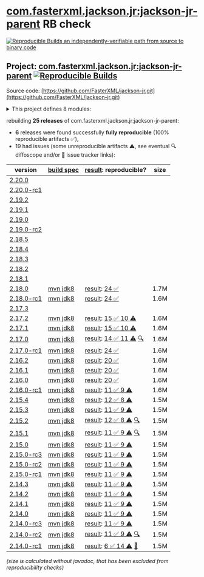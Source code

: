 [com.fasterxml.jackson.jr:jackson-jr-parent](https://central.sonatype.com/artifact/com.fasterxml.jackson.jr/jackson-jr-parent/versions) RB check
=======

[![Reproducible Builds](https://reproducible-builds.org/images/logos/rb.svg) an independently-verifiable path from source to binary code](https://reproducible-builds.org/)

## Project: [com.fasterxml.jackson.jr:jackson-jr-parent](https://central.sonatype.com/artifact/com.fasterxml.jackson.jr/jackson-jr-parent/versions) [![Reproducible Builds](https://img.shields.io/endpoint?url=https://raw.githubusercontent.com/jvm-repo-rebuild/reproducible-central/master/content/com/fasterxml/jackson/jr/badge.json)](https://github.com/jvm-repo-rebuild/reproducible-central/blob/master/content/com/fasterxml/jackson/jr/README.md)

Source code: [https://github.com/FasterXML/jackson-jr.git](https://github.com/FasterXML/jackson-jr.git)

<details><summary>This project defines 8 modules:</summary>

* [com.fasterxml.jackson.jr:jackson-jr-all](https://central.sonatype.com/artifact/com.fasterxml.jackson.jr/jackson-jr-all/overview)
* [com.fasterxml.jackson.jr:jackson-jr-annotation-support](https://central.sonatype.com/artifact/com.fasterxml.jackson.jr/jackson-jr-annotation-support/overview)
* [com.fasterxml.jackson.jr:jackson-jr-extension-javatime](https://central.sonatype.com/artifact/com.fasterxml.jackson.jr/jackson-jr-extension-javatime/overview)
* [com.fasterxml.jackson.jr:jackson-jr-objects](https://central.sonatype.com/artifact/com.fasterxml.jackson.jr/jackson-jr-objects/overview)
* [com.fasterxml.jackson.jr:jackson-jr-parent](https://central.sonatype.com/artifact/com.fasterxml.jackson.jr/jackson-jr-parent/overview)
* [com.fasterxml.jackson.jr:jackson-jr-retrofit2](https://central.sonatype.com/artifact/com.fasterxml.jackson.jr/jackson-jr-retrofit2/overview)
* [com.fasterxml.jackson.jr:jackson-jr-stree](https://central.sonatype.com/artifact/com.fasterxml.jackson.jr/jackson-jr-stree/overview)
* [com.fasterxml.jackson.jr:jackson-jr-test-module](https://central.sonatype.com/artifact/com.fasterxml.jackson.jr/jackson-jr-test-module/overview)
</details>

rebuilding **25 releases** of com.fasterxml.jackson.jr:jackson-jr-parent:
- **6** releases were found successfully **fully reproducible** (100% reproducible artifacts :white_check_mark:),
- 19 had issues (some unreproducible artifacts :warning:, see eventual :mag: diffoscope and/or :memo: issue tracker links):

| version | [build spec](/BUILDSPEC.md) | [result](https://reproducible-builds.org/docs/jvm/): reproducible? | size |
| -- | --------- | ------ | -- |
| [2.20.0](https://central.sonatype.com/artifact/com.fasterxml.jackson.jr/jackson-jr-parent/2.20.0/pom) | | | |
| [2.20.0-rc1](https://central.sonatype.com/artifact/com.fasterxml.jackson.jr/jackson-jr-parent/2.20.0-rc1/pom) | | | |
| [2.19.2](https://central.sonatype.com/artifact/com.fasterxml.jackson.jr/jackson-jr-parent/2.19.2/pom) | | | |
| [2.19.1](https://central.sonatype.com/artifact/com.fasterxml.jackson.jr/jackson-jr-parent/2.19.1/pom) | | | |
| [2.19.0](https://central.sonatype.com/artifact/com.fasterxml.jackson.jr/jackson-jr-parent/2.19.0/pom) | | | |
| [2.19.0-rc2](https://central.sonatype.com/artifact/com.fasterxml.jackson.jr/jackson-jr-parent/2.19.0-rc2/pom) | | | |
| [2.18.5](https://central.sonatype.com/artifact/com.fasterxml.jackson.jr/jackson-jr-parent/2.18.5/pom) | | | |
| [2.18.4](https://central.sonatype.com/artifact/com.fasterxml.jackson.jr/jackson-jr-parent/2.18.4/pom) | | | |
| [2.18.3](https://central.sonatype.com/artifact/com.fasterxml.jackson.jr/jackson-jr-parent/2.18.3/pom) | | | |
| [2.18.2](https://central.sonatype.com/artifact/com.fasterxml.jackson.jr/jackson-jr-parent/2.18.2/pom) | | | |
| [2.18.1](https://central.sonatype.com/artifact/com.fasterxml.jackson.jr/jackson-jr-parent/2.18.1/pom) | | | |
| [2.18.0](https://central.sonatype.com/artifact/com.fasterxml.jackson.jr/jackson-jr-parent/2.18.0/pom) | [mvn jdk8](jackson-jr-2.18.0.buildspec) | [result](jackson-jr-parent-2.18.0.buildinfo): [24 :white_check_mark: ](jackson-jr-parent-2.18.0.buildcompare) | 1.7M |
| [2.18.0-rc1](https://central.sonatype.com/artifact/com.fasterxml.jackson.jr/jackson-jr-parent/2.18.0-rc1/pom) | [mvn jdk8](jackson-jr-2.18.0-rc1.buildspec) | [result](jackson-jr-parent-2.18.0-rc1.buildinfo): [24 :white_check_mark: ](jackson-jr-parent-2.18.0-rc1.buildcompare) | 1.6M |
| [2.17.3](https://central.sonatype.com/artifact/com.fasterxml.jackson.jr/jackson-jr-parent/2.17.3/pom) | | | |
| [2.17.2](https://central.sonatype.com/artifact/com.fasterxml.jackson.jr/jackson-jr-parent/2.17.2/pom) | [mvn jdk8](jackson-jr-2.17.2.buildspec) | [result](jackson-jr-parent-2.17.2.buildinfo): [15 :white_check_mark:  10 :warning:](jackson-jr-parent-2.17.2.buildcompare) | 1.6M |
| [2.17.1](https://central.sonatype.com/artifact/com.fasterxml.jackson.jr/jackson-jr-parent/2.17.1/pom) | [mvn jdk8](jackson-jr-2.17.1.buildspec) | [result](jackson-jr-parent-2.17.1.buildinfo): [15 :white_check_mark:  10 :warning:](jackson-jr-parent-2.17.1.buildcompare) | 1.6M |
| [2.17.0](https://central.sonatype.com/artifact/com.fasterxml.jackson.jr/jackson-jr-parent/2.17.0/pom) | [mvn jdk8](jackson-jr-2.17.0.buildspec) | [result](jackson-jr-parent-2.17.0.buildinfo): [14 :white_check_mark:  11 :warning:](jackson-jr-parent-2.17.0.buildcompare) [:mag:](jackson-jr-parent-2.17.0.diffoscope) | 1.6M |
| [2.17.0-rc1](https://central.sonatype.com/artifact/com.fasterxml.jackson.jr/jackson-jr-parent/2.17.0-rc1/pom) | [mvn jdk8](jackson-jr-2.17.0-rc1.buildspec) | [result](jackson-jr-parent-2.17.0-rc1.buildinfo): [24 :white_check_mark: ](jackson-jr-parent-2.17.0-rc1.buildcompare) | 1.6M |
| [2.16.2](https://central.sonatype.com/artifact/com.fasterxml.jackson.jr/jackson-jr-parent/2.16.2/pom) | [mvn jdk8](jackson-jr-2.16.2.buildspec) | [result](jackson-jr-parent-2.16.2.buildinfo): [20 :white_check_mark: ](jackson-jr-parent-2.16.2.buildcompare) | 1.6M |
| [2.16.1](https://central.sonatype.com/artifact/com.fasterxml.jackson.jr/jackson-jr-parent/2.16.1/pom) | [mvn jdk8](jackson-jr-2.16.1.buildspec) | [result](jackson-jr-parent-2.16.1.buildinfo): [20 :white_check_mark: ](jackson-jr-parent-2.16.1.buildcompare) | 1.6M |
| [2.16.0](https://central.sonatype.com/artifact/com.fasterxml.jackson.jr/jackson-jr-parent/2.16.0/pom) | [mvn jdk8](jackson-jr-2.16.0.buildspec) | [result](jackson-jr-parent-2.16.0.buildinfo): [20 :white_check_mark: ](jackson-jr-parent-2.16.0.buildcompare) | 1.6M |
| [2.16.0-rc1](https://central.sonatype.com/artifact/com.fasterxml.jackson.jr/jackson-jr-parent/2.16.0-rc1/pom) | [mvn jdk8](jackson-jr-2.16.0-rc1.buildspec) | [result](jackson-jr-parent-2.16.0-rc1.buildinfo): [11 :white_check_mark:  9 :warning:](jackson-jr-parent-2.16.0-rc1.buildcompare) | 1.6M |
| [2.15.4](https://central.sonatype.com/artifact/com.fasterxml.jackson.jr/jackson-jr-parent/2.15.4/pom) | [mvn jdk8](jackson-jr-2.15.4.buildspec) | [result](jackson-jr-parent-2.15.4.buildinfo): [12 :white_check_mark:  8 :warning:](jackson-jr-parent-2.15.4.buildcompare) | 1.5M |
| [2.15.3](https://central.sonatype.com/artifact/com.fasterxml.jackson.jr/jackson-jr-parent/2.15.3/pom) | [mvn jdk8](jackson-jr-2.15.3.buildspec) | [result](jackson-jr-parent-2.15.3.buildinfo): [11 :white_check_mark:  9 :warning:](jackson-jr-parent-2.15.3.buildcompare) | 1.5M |
| [2.15.2](https://central.sonatype.com/artifact/com.fasterxml.jackson.jr/jackson-jr-parent/2.15.2/pom) | [mvn jdk8](jackson-jr-2.15.2.buildspec) | [result](jackson-jr-parent-2.15.2.buildinfo): [12 :white_check_mark:  8 :warning:](jackson-jr-parent-2.15.2.buildcompare) [:mag:](jackson-jr-parent-2.15.2.diffoscope) | 1.5M |
| [2.15.1](https://central.sonatype.com/artifact/com.fasterxml.jackson.jr/jackson-jr-parent/2.15.1/pom) | [mvn jdk8](jackson-jr-2.15.1.buildspec) | [result](jackson-jr-parent-2.15.1.buildinfo): [11 :white_check_mark:  9 :warning:](jackson-jr-parent-2.15.1.buildcompare) [:mag:](jackson-jr-parent-2.15.1.diffoscope) | 1.5M |
| [2.15.0](https://central.sonatype.com/artifact/com.fasterxml.jackson.jr/jackson-jr-parent/2.15.0/pom) | [mvn jdk8](jackson-jr-2.15.0.buildspec) | [result](jackson-jr-parent-2.15.0.buildinfo): [11 :white_check_mark:  9 :warning:](jackson-jr-parent-2.15.0.buildcompare) | 1.5M |
| [2.15.0-rc3](https://central.sonatype.com/artifact/com.fasterxml.jackson.jr/jackson-jr-parent/2.15.0-rc3/pom) | [mvn jdk8](jackson-jr-2.15.0-rc3.buildspec) | [result](jackson-jr-parent-2.15.0-rc3.buildinfo): [11 :white_check_mark:  9 :warning:](jackson-jr-parent-2.15.0-rc3.buildcompare) | 1.5M |
| [2.15.0-rc2](https://central.sonatype.com/artifact/com.fasterxml.jackson.jr/jackson-jr-parent/2.15.0-rc2/pom) | [mvn jdk8](jackson-jr-2.15.0-rc2.buildspec) | [result](jackson-jr-parent-2.15.0-rc2.buildinfo): [11 :white_check_mark:  9 :warning:](jackson-jr-parent-2.15.0-rc2.buildcompare) | 1.5M |
| [2.15.0-rc1](https://central.sonatype.com/artifact/com.fasterxml.jackson.jr/jackson-jr-parent/2.15.0-rc1/pom) | [mvn jdk8](jackson-jr-2.15.0-rc1.buildspec) | [result](jackson-jr-parent-2.15.0-rc1.buildinfo): [11 :white_check_mark:  9 :warning:](jackson-jr-parent-2.15.0-rc1.buildcompare) | 1.5M |
| [2.14.3](https://central.sonatype.com/artifact/com.fasterxml.jackson.jr/jackson-jr-parent/2.14.3/pom) | [mvn jdk8](jackson-jr-2.14.3.buildspec) | [result](jackson-jr-parent-2.14.3.buildinfo): [11 :white_check_mark:  9 :warning:](jackson-jr-parent-2.14.3.buildcompare) | 1.5M |
| [2.14.2](https://central.sonatype.com/artifact/com.fasterxml.jackson.jr/jackson-jr-parent/2.14.2/pom) | [mvn jdk8](jackson-jr-2.14.2.buildspec) | [result](jackson-jr-parent-2.14.2.buildinfo): [11 :white_check_mark:  9 :warning:](jackson-jr-parent-2.14.2.buildcompare) | 1.5M |
| [2.14.1](https://central.sonatype.com/artifact/com.fasterxml.jackson.jr/jackson-jr-parent/2.14.1/pom) | [mvn jdk8](jackson-jr-2.14.1.buildspec) | [result](jackson-jr-parent-2.14.1.buildinfo): [11 :white_check_mark:  9 :warning:](jackson-jr-parent-2.14.1.buildcompare) | 1.5M |
| [2.14.0](https://central.sonatype.com/artifact/com.fasterxml.jackson.jr/jackson-jr-parent/2.14.0/pom) | [mvn jdk8](jackson-jr-2.14.0.buildspec) | [result](jackson-jr-parent-2.14.0.buildinfo): [11 :white_check_mark:  9 :warning:](jackson-jr-parent-2.14.0.buildcompare) | 1.5M |
| [2.14.0-rc3](https://central.sonatype.com/artifact/com.fasterxml.jackson.jr/jackson-jr-parent/2.14.0-rc3/pom) | [mvn jdk8](jackson-jr-2.14.0-rc3.buildspec) | [result](jackson-jr-parent-2.14.0-rc3.buildinfo): [11 :white_check_mark:  9 :warning:](jackson-jr-parent-2.14.0-rc3.buildcompare) | 1.5M |
| [2.14.0-rc2](https://central.sonatype.com/artifact/com.fasterxml.jackson.jr/jackson-jr-parent/2.14.0-rc2/pom) | [mvn jdk8](jackson-jr-2.14.0-rc2.buildspec) | [result](jackson-jr-parent-2.14.0-rc2.buildinfo): [11 :white_check_mark:  9 :warning:](jackson-jr-parent-2.14.0-rc2.buildcompare) [:mag:](jackson-jr-parent-2.14.0-rc2.diffoscope) | 1.5M |
| [2.14.0-rc1](https://central.sonatype.com/artifact/com.fasterxml.jackson.jr/jackson-jr-parent/2.14.0-rc1/pom) | [mvn jdk8](jackson-jr-2.14.0-rc1.buildspec) | [result](jackson-jr-parent-2.14.0-rc1.buildinfo): [6 :white_check_mark:  14 :warning:](jackson-jr-parent-2.14.0-rc1.buildcompare) [:memo:](https://github.com/FasterXML/oss-parent/pull/55) | 1.5M |

<i>(size is calculated without javadoc, that has been excluded from reproducibility checks)</i>

